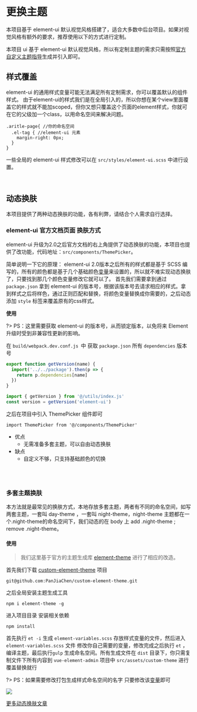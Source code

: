# 更换主题

本项目基于 element-ui 默认视觉风格搭建了，适合大多数中后台项目。如果对视觉风格有额外的要求，推荐使用以下的方式进行定制。

本项目 ui 基于 element-ui 默认视觉风格，所以有定制主题的需求只需按照[官方自定义主题指导](http://element-cn.eleme.io/#/zh-CN/component/custom-theme)生成并引入即可。


## 样式覆盖

element-ui 的通用样式变量可能无法满足所有定制需求，你可以覆盖默认的组件样式。
由于element-ui的样式我们是在全局引入的，所以你想在某个view里面覆盖它的样式就不能加scoped，但你又想只覆盖这个页面的element样式，你就可在它的父级加一个class，以用命名空间来解决问题。

```
.aritle-page{ //你的命名空间
  .el-tag { //element-ui 元素
    margin-right: 0px;
  }
}
```

一些全局的 element-ui 样式修改可以在 `src/styles/element-ui.scss` 中进行设置。

<br/>

## 动态换肤

本项目提供了两种动态换肤的功能，各有利弊，请结合个人需求自行选择。

### element-ui 官方文档页面 换肤方式
element-ui 升级为2.0之后官方文档的右上角提供了动态换肤的功能，本项目也提供了改功能，代码地址：`src/components/ThemePicker`。

简单说明一下它的原理：
element-ui 2.0版本之后所有的样式都是基于 SCSS 编写的，所有的颜色都是基于几个基础颜色[变量](https://github.com/PanJiaChen/custom-element-theme/blob/master/element-variables.scss)来设置的，所以就不难实现动态换肤了，只要找到那几个颜色变量修改它就可以了。
首先我们需要拿到通过 `package.json` 拿到 element-ui 的版本号，根据该版本号去请求相应的样式。拿到样式之后将样色，通过正则匹配和替换，将颜色变量替换成你需要的，之后动态添加 `style` 标签来覆盖原有的css样式。

**使用**

?> PS：这里需要获取 element-ui 的版本号，从而锁定版本，以免将来 Element 升级时受到非兼容性更新的影响。

在 `build/webpack.dev.conf.js `中 获取 `package.json` 所有 `dependencies` 版本号

```js
export function getVersion(name) {
  import('../../package').then(p => {
    return p.dependencies[name]
  })
}

import { getVersion } from '@/utils/index.js'
const version = getVersion('element-ui')
```

之后在项目中引入 ThemePicker 组件即可
```
import ThemePicker from '@/components/ThemePicker'
```

- 优点
  - 无需准备多套主题，可以自由动态换肤
- 缺点
  - 自定义不够，只支持基础颜色的切换

<br/>
<br/>

### 多套主题换肤
本方法就是最常见的换肤方式，本地存放多套主题，两者有不同的命名空间，如写两套主题，一套叫 day-theme ，一套叫 night-theme，night-theme 主题都在一个.night-theme的命名空间下，我们动态的在 body 上 add .night-theme ; remove .night-theme。

#### 使用
> 我们这里基于官方的主题生成库 [element-theme](https://github.com/ElementUI/element-theme) 进行了相应的改造。

首先我们下载 [custom-element-theme](https://github.com/PanJiaChen/custom-element-theme) 项目

```shell
git@github.com:PanJiaChen/custom-element-theme.git
```

之后全局安装主题生成工具
```shell
npm i element-theme -g

```
进入项目目录 安装相关依赖

```shell
npm install

```

首先执行 `et -i` 生成 `element-variables.scss` 存放样式变量的文件，然后进入 `element-variables.scss` 文件 修改你自己需要的变量，修改完成之后执行 `et` ， 编译主题，最后执行`gulp` 生成命名空间。所有生成文件在 `dist` 目录下，你只需复制文件下所有内容到 `vue-element-admin` 项目中 `src/assets/custom-theme` 进行覆盖替换就行

?> PS：如果需要修改打包生成样式命名空间的名字 只要修改该[变量](https://github.com/PanJiaChen/custom-element-theme/blob/master/gulpfile.js#L6)即可


![](https://wpimg.wallstcn.com/0726b472-90f4-4fe9-a665-26fb8f9795c3.gif)




[更多动态换肤文章](https://segmentfault.com/a/1190000009762198#articleHeader2)

